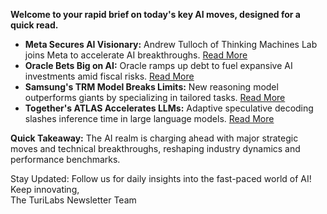 **Welcome to your rapid brief on today's key AI moves, designed for a quick read.**

- **Meta Secures AI Visionary:** Andrew Tulloch of Thinking Machines Lab joins Meta to accelerate AI breakthroughs. [Read More](https://techcrunch.com/2025/10/11/thinking-machines-lab-co-founder-andrew-tulloch-heads-to-meta/)
- **Oracle Bets Big on AI:** Oracle ramps up debt to fuel expansive AI investments amid fiscal risks. [Read More](https://www.barrons.com/articles/larry-ellison-oracle-56e03912)
- **Samsung's TRM Model Breaks Limits:** New reasoning model outperforms giants by specializing in tailored tasks. [Read More](https://venturebeat.com/ai/samsung-ai-researchers-new-open-reasoning-model-trm-outperforms-models-10)
- **Together's ATLAS Accelerates LLMs:** Adaptive speculative decoding slashes inference time in large language models. [Read More](https://www.together.ai/blog/adaptive-learning-speculator-system-atlas)

**Quick Takeaway:** The AI realm is charging ahead with major strategic moves and technical breakthroughs, reshaping industry dynamics and performance benchmarks.

Stay Updated: Follow us for daily insights into the fast-paced world of AI!  
Keep innovating,  
The TuriLabs Newsletter Team